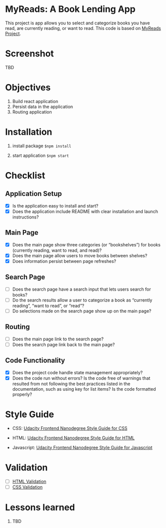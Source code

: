 # MyReads: A Book Lending App

This project is app allows you to select and categorize books you have read, are currently reading, or want to read. This code is based on [MyReads Project](https://github.com/udacity/reactnd-project-myreads-starter).

# Screenshot

TBD

# Objectives

1. Build react application
2. Persist data in the application
3. Routing application

# Installation

1. install package
   `$npm install`

2. start application
   `$npm start`



# Checklist

## Application Setup

- [x] Is the application easy to install and start?
- [x] Does the application include README with clear installation and launch instructions?

## Main Page

- [x] Does the main page show three categories (or “bookshelves”) for books (currently reading, want to read, and read)?
- [x] Does the main page allow users to move books between shelves?
- [x] Does information persist between page refreshes?

## Search Page

- [ ] Does the search page have a search input that lets users search for books?
- [ ] Do the search results allow a user to categorize a book as “currently reading”, “want to read”, or “read”?
- [ ] Do selections made on the search page show up on the main page?

## Routing

- [ ] Does the main page link to the search page?
- [ ] Does the search page link back to the main page?

## Code Functionality

- [x] Does the project code handle state management appropriately?
- [x] Does the code run without errors? Is the code free of warnings that resulted from not following the best practices listed in the documentation, such as using key for list items? Is the code formatted properly?

# Style Guide

- CSS: [Udacity Frontend Nanodegree Style Guide for CSS](http://udacity.github.io/frontend-nanodegree-styleguide/css.html)

- HTML: [Udacity Frontend Nanodegree Style Guide for HTML](http://udacity.github.io/frontend-nanodegree-styleguide/index.html)

- Javascript: [Udacity Frontend Nanodegree Style Guide for Javascript](http://udacity.github.io/frontend-nanodegree-styleguide/javascript.html)

# Validation

- [ ] [HTML Validation](https://validator.w3.org/)
- [ ] [CSS Validation](https://jigsaw.w3.org/css-validator/#validate_by_input)

# Lessons learned

1. TBD
